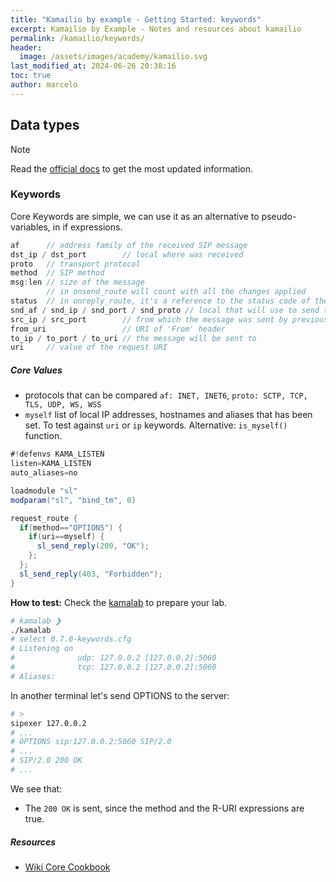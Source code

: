 ```yaml
---
title: "Kamailio by example - Getting Started: keywords"
excerpt: Kamailio by Example - Notes and resources about kamailio
permalink: /kamailio/keywords/
header:
  image: /assets/images/academy/kamailio.svg
last_modified_at: 2024-06-26 20:38:16
toc: true
author: marcelo
---
```


## Data types

> [!NOTE]
> Read the [official docs](https://www.kamailio.org/wikidocs/cookbooks/devel/core/) to get the most updated information.

### Keywords

Core Keywords are simple, we can use it as an alternative to pseudo-variables, in if expressions.

```c#
af      // address family of the received SIP message
dst_ip / dst_port        // local where was received
proto   // transport protocol
method  // SIP method
msg:len // size of the message
        // in onsend_route will count with all the changes applied
status  // in onreply_route, it's a reference to the status code of the reply
snd_af / snd_ip / snd_port / snd_proto // local that will use to send the message
src_ip / src_port        // from which the message was sent by previous hop
from_uri                 // URI of 'From' header
to_ip / to_port / to_uri // the message will be sent to
uri     // value of the request URI
```

##### Core Values

* protocols that can be compared `af: INET, INET6`,  `proto: SCTP, TCP, TLS, UDP, WS, WSS`
* `myself` list of local IP addresses, hostnames and aliases that has been set. To test against `uri` or `ip` keywords. Alternative: `is_myself()` function.

```c#
#!defenvs KAMA_LISTEN
listen=KAMA_LISTEN
auto_aliases=no

loadmodule "sl"
modparam("sl", "bind_tm", 0)

request_route {
  if(method=="OPTIONS") {
    if(uri==myself) {
      sl_send_reply(200, "OK");
    };
  };
  sl_send_reply(403, "Forbidden");
}
```

**How to test:** Check the [kamalab](/kamailio/kamalab/) to prepare your lab.
```sh
# kamalab ❯
./kamalab
# select 0.7.0-keywords.cfg
# Listening on
#              udp: 127.0.0.2 [127.0.0.2]:5060
#              tcp: 127.0.0.2 [127.0.0.2]:5060
# Aliases:
```

In another terminal let's send OPTIONS to the server:
```sh
# >
sipexer 127.0.0.2
# ...
# OPTIONS sip:127.0.0.2:5060 SIP/2.0
# ...
# SIP/2.0 200 OK
# ...
```

We see that:
* The `200 OK` is sent, since the method and the R-URI expressions are true.

##### Resources
* [Wiki Core Cookbook](https://www.kamailio.org/wikidocs/cookbooks/devel/core/)
